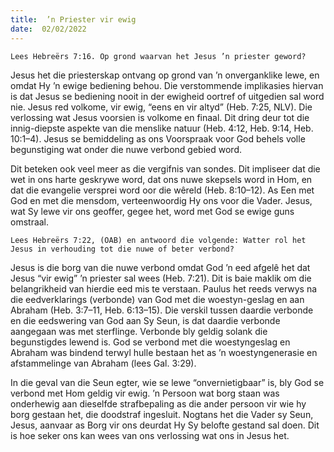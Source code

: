 ```yaml
---
title:  ’n Priester vir ewig
date:  02/02/2022
---
```


`Lees Hebreërs 7:16. Op grond waarvan het Jesus ’n priester geword?`

Jesus het die priesterskap ontvang op grond van ’n  onverganklike lewe, en omdat Hy ’n ewige bediening behou. Die verstommende implikasies hiervan is dat Jesus se bediening nooit in der ewigheid oortref of uitgedien sal word nie.  Jesus red volkome, vir ewig, “eens en vir altyd” (Heb. 7:25, NLV). Die verlossing wat Jesus voorsien is volkome en finaal.  Dit dring deur tot die innig-diepste aspekte van die menslike natuur (Heb. 4:12, Heb. 9:14, Heb. 10:1–4). Jesus se bemiddeling as ons Voorspraak voor God behels volle begunstiging wat onder die nuwe verbond gebied word.

Dit beteken ook veel meer as die vergifnis van sondes.  Dit impliseer dat die wet in ons harte geskrywe word, dat  ons nuwe skepsels word in Hom, en  dat die evangelie versprei word oor die wêreld (Heb. 8:10–12). As Een met God en met die mensdom, verteenwoordig Hy ons voor die Vader.  Jesus, wat Sy lewe vir ons geoffer, gegee het, word met God se ewige guns omstraal.

`Lees Hebreërs 7:22, (OAB) en antwoord die volgende: Watter rol het Jesus in verhouding tot die nuwe of beter verbond?`

Jesus is die borg van die nuwe verbond omdat God ’n eed afgelê het dat Jesus “vir ewig” ’n priester sal wees (Heb. 7:21). Dit is baie maklik om die belangrikheid van hierdie eed mis te verstaan. Paulus het reeds verwys na die eedverklarings (verbonde) van God met die woestyn-geslag en aan Abraham (Heb. 3:7–11, Heb. 6:13–15). Die verskil tussen daardie verbonde en die eedswering van God aan Sy Seun, is dat daardie verbonde aangegaan was met sterflinge. Verbonde bly geldig solank die begunstigdes lewend is. God se verbond met die woestyngeslag en Abraham was bindend terwyl hulle bestaan het as ’n woestyngenerasie en afstammelinge van Abraham (lees Gal. 3:29).

In die geval van die Seun egter, wie se lewe “onvernietigbaar”  is, bly God se verbond met Hom geldig vir ewig.  ’n Persoon wat borg staan was onderhewig aan dieselfde strafbepaling as die ander persoon vir wie hy borg gestaan het, die doodstraf ingesluit. Nogtans het die Vader sy Seun, Jesus, aanvaar as Borg vir ons deurdat Hy Sy belofte gestand sal doen.  Dit is hoe seker ons kan wees van ons verlossing wat ons in Jesus het.